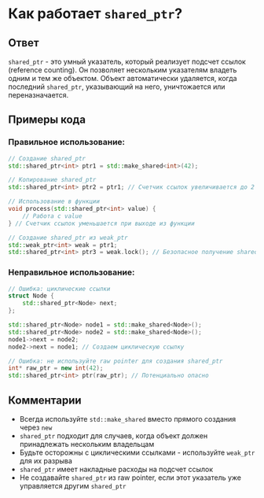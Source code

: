 # Как работает `shared_ptr`?

## Ответ
`shared_ptr` - это умный указатель, который реализует подсчет ссылок (reference counting). Он позволяет нескольким указателям владеть одним и тем же объектом. Объект автоматически удаляется, когда последний `shared_ptr`, указывающий на него, уничтожается или переназначается.

## Примеры кода

### Правильное использование:
```cpp
// Создание shared_ptr
std::shared_ptr<int> ptr1 = std::make_shared<int>(42);

// Копирование shared_ptr
std::shared_ptr<int> ptr2 = ptr1; // Счетчик ссылок увеличивается до 2

// Использование в функции
void process(std::shared_ptr<int> value) {
    // Работа с value
} // Счетчик ссылок уменьшается при выходе из функции

// Создание shared_ptr из weak_ptr
std::weak_ptr<int> weak = ptr1;
std::shared_ptr<int> ptr3 = weak.lock(); // Безопасное получение shared_ptr
```

### Неправильное использование:
```cpp
// Ошибка: циклические ссылки
struct Node {
    std::shared_ptr<Node> next;
};

std::shared_ptr<Node> node1 = std::make_shared<Node>();
std::shared_ptr<Node> node2 = std::make_shared<Node>();
node1->next = node2;
node2->next = node1; // Создаем циклическую ссылку

// Ошибка: не используйте raw pointer для создания shared_ptr
int* raw_ptr = new int(42);
std::shared_ptr<int> ptr(raw_ptr); // Потенциально опасно
```

## Комментарии
- Всегда используйте `std::make_shared` вместо прямого создания через `new`
- `shared_ptr` подходит для случаев, когда объект должен принадлежать нескольким владельцам
- Будьте осторожны с циклическими ссылками - используйте `weak_ptr` для их разрыва
- `shared_ptr` имеет накладные расходы на подсчет ссылок
- Не создавайте `shared_ptr` из raw pointer, если этот указатель уже управляется другим `shared_ptr` 